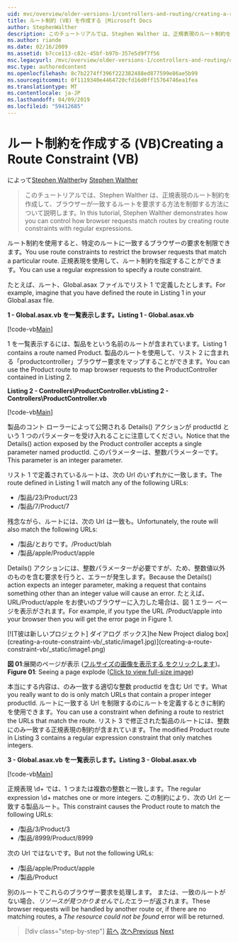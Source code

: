 ```yaml
---
uid: mvc/overview/older-versions-1/controllers-and-routing/creating-a-route-constraint-vb
title: ルート制約 (VB) を作成する |Microsoft Docs
author: StephenWalther
description: このチュートリアルでは、Stephen Walther は、正規表現のルート制約を作成して、ブラウザーが一致するルートを要求する方法を制御する方法について説明します。
ms.author: riande
ms.date: 02/16/2009
ms.assetid: b7cce113-c82c-45bf-b97b-357e5d9f7f56
msc.legacyurl: /mvc/overview/older-versions-1/controllers-and-routing/creating-a-route-constraint-vb
msc.type: authoredcontent
ms.openlocfilehash: 8c7b2274ff396f222382488ed877599e86ae5b99
ms.sourcegitcommit: 0f1119340e4464720cfd16d0ff15764746ea1fea
ms.translationtype: MT
ms.contentlocale: ja-JP
ms.lasthandoff: 04/09/2019
ms.locfileid: "59412685"
---
```

# <a name="creating-a-route-constraint-vb"></a><span data-ttu-id="bc483-103">ルート制約を作成する (VB)</span><span class="sxs-lookup"><span data-stu-id="bc483-103">Creating a Route Constraint (VB)</span></span>

<span data-ttu-id="bc483-104">によって[Stephen Walther](https://github.com/StephenWalther)</span><span class="sxs-lookup"><span data-stu-id="bc483-104">by [Stephen Walther](https://github.com/StephenWalther)</span></span>

> <span data-ttu-id="bc483-105">このチュートリアルでは、Stephen Walther は、正規表現のルート制約を作成して、ブラウザーが一致するルートを要求する方法を制御する方法について説明します。</span><span class="sxs-lookup"><span data-stu-id="bc483-105">In this tutorial, Stephen Walther demonstrates how you can control how browser requests match routes by creating route constraints with regular expressions.</span></span>


<span data-ttu-id="bc483-106">ルート制約を使用すると、特定のルートに一致するブラウザーの要求を制限できます。</span><span class="sxs-lookup"><span data-stu-id="bc483-106">You use route constraints to restrict the browser requests that match a particular route.</span></span> <span data-ttu-id="bc483-107">正規表現を使用して、ルート制約を指定することができます。</span><span class="sxs-lookup"><span data-stu-id="bc483-107">You can use a regular expression to specify a route constraint.</span></span>

<span data-ttu-id="bc483-108">たとえば、ルート、Global.asax ファイルでリスト 1 で定義したとします。</span><span class="sxs-lookup"><span data-stu-id="bc483-108">For example, imagine that you have defined the route in Listing 1 in your Global.asax file.</span></span>

**<span data-ttu-id="bc483-109">1 - Global.asax.vb を一覧表示します。</span><span class="sxs-lookup"><span data-stu-id="bc483-109">Listing 1 - Global.asax.vb</span></span>**

[!code-vb[Main](creating-a-route-constraint-vb/samples/sample1.vb)]

<span data-ttu-id="bc483-110">1 を一覧表示するには、製品をという名前のルートが含まれています。</span><span class="sxs-lookup"><span data-stu-id="bc483-110">Listing 1 contains a route named Product.</span></span> <span data-ttu-id="bc483-111">製品のルートを使用して、リスト 2 に含まれる「productcontroller」ブラウザー要求をマップすることができます。</span><span class="sxs-lookup"><span data-stu-id="bc483-111">You can use the Product route to map browser requests to the ProductController contained in Listing 2.</span></span>

**<span data-ttu-id="bc483-112">Listing 2 - Controllers\ProductController.vb</span><span class="sxs-lookup"><span data-stu-id="bc483-112">Listing 2 - Controllers\ProductController.vb</span></span>**

[!code-vb[Main](creating-a-route-constraint-vb/samples/sample2.vb)]

<span data-ttu-id="bc483-113">製品のコント ローラーによって公開される Details() アクションが productId という 1 つのパラメーターを受け入れることに注意してください。</span><span class="sxs-lookup"><span data-stu-id="bc483-113">Notice that the Details() action exposed by the Product controller accepts a single parameter named productId.</span></span> <span data-ttu-id="bc483-114">このパラメーターは、整数パラメーターです。</span><span class="sxs-lookup"><span data-stu-id="bc483-114">This parameter is an integer parameter.</span></span>

<span data-ttu-id="bc483-115">リスト 1 で定義されているルートは、次の Url のいずれかに一致します。</span><span class="sxs-lookup"><span data-stu-id="bc483-115">The route defined in Listing 1 will match any of the following URLs:</span></span>

- <span data-ttu-id="bc483-116">/製品/23</span><span class="sxs-lookup"><span data-stu-id="bc483-116">/Product/23</span></span>
- <span data-ttu-id="bc483-117">/製品/7</span><span class="sxs-lookup"><span data-stu-id="bc483-117">/Product/7</span></span>

<span data-ttu-id="bc483-118">残念ながら、ルートには、次の Url は一致も。</span><span class="sxs-lookup"><span data-stu-id="bc483-118">Unfortunately, the route will also match the following URLs:</span></span>

- <span data-ttu-id="bc483-119">/製品/とおりです。</span><span class="sxs-lookup"><span data-stu-id="bc483-119">/Product/blah</span></span>
- <span data-ttu-id="bc483-120">/製品/apple</span><span class="sxs-lookup"><span data-stu-id="bc483-120">/Product/apple</span></span>

<span data-ttu-id="bc483-121">Details() アクションには、整数パラメーターが必要ですが、ため、整数値以外のものを含む要求を行うと、エラーが発生します。</span><span class="sxs-lookup"><span data-stu-id="bc483-121">Because the Details() action expects an integer parameter, making a request that contains something other than an integer value will cause an error.</span></span> <span data-ttu-id="bc483-122">たとえば、URL/Product/apple をお使いのブラウザーに入力した場合は、図 1 エラー ページを表示がされます。</span><span class="sxs-lookup"><span data-stu-id="bc483-122">For example, if you type the URL /Product/apple into your browser then you will get the error page in Figure 1.</span></span>


[![T<span data-ttu-id="bc483-123">彼は新しいプロジェクト] ダイアログ ボックス]</span><span class="sxs-lookup"><span data-stu-id="bc483-123">he New Project dialog box]</span></span>(creating-a-route-constraint-vb/_static/image1.jpg)](creating-a-route-constraint-vb/_static/image1.png)

<span data-ttu-id="bc483-124">**図 01**:展開のページが表示 ([フルサイズの画像を表示する をクリックします](creating-a-route-constraint-vb/_static/image2.png))。</span><span class="sxs-lookup"><span data-stu-id="bc483-124">**Figure 01**: Seeing a page explode ([Click to view full-size image](creating-a-route-constraint-vb/_static/image2.png))</span></span>


<span data-ttu-id="bc483-125">本当にする内容は、のみ一致する適切な整数 productId を含む Url です。</span><span class="sxs-lookup"><span data-stu-id="bc483-125">What you really want to do is only match URLs that contain a proper integer productId.</span></span> <span data-ttu-id="bc483-126">ルートに一致する Url を制限するのにルートを定義するときに制約を使用できます。</span><span class="sxs-lookup"><span data-stu-id="bc483-126">You can use a constraint when defining a route to restrict the URLs that match the route.</span></span> <span data-ttu-id="bc483-127">リスト 3 で修正された製品のルートには、整数にのみ一致する正規表現の制約が含まれています。</span><span class="sxs-lookup"><span data-stu-id="bc483-127">The modified Product route in Listing 3 contains a regular expression constraint that only matches integers.</span></span>

**<span data-ttu-id="bc483-128">3 - Global.asax.vb を一覧表示します。</span><span class="sxs-lookup"><span data-stu-id="bc483-128">Listing 3 - Global.asax.vb</span></span>**

[!code-vb[Main](creating-a-route-constraint-vb/samples/sample3.vb)]

<span data-ttu-id="bc483-129">正規表現 \d+ では、1 つまたは複数の整数と一致します。</span><span class="sxs-lookup"><span data-stu-id="bc483-129">The regular expression \d+ matches one or more integers.</span></span> <span data-ttu-id="bc483-130">この制約により、次の Url と一致する製品ルート。</span><span class="sxs-lookup"><span data-stu-id="bc483-130">This constraint causes the Product route to match the following URLs:</span></span>

- <span data-ttu-id="bc483-131">/製品/3</span><span class="sxs-lookup"><span data-stu-id="bc483-131">/Product/3</span></span>
- <span data-ttu-id="bc483-132">/製品/8999</span><span class="sxs-lookup"><span data-stu-id="bc483-132">/Product/8999</span></span>

<span data-ttu-id="bc483-133">次の Url ではないです。</span><span class="sxs-lookup"><span data-stu-id="bc483-133">But not the following URLs:</span></span>

- <span data-ttu-id="bc483-134">/製品/apple</span><span class="sxs-lookup"><span data-stu-id="bc483-134">/Product/apple</span></span>
- <span data-ttu-id="bc483-135">/製品</span><span class="sxs-lookup"><span data-stu-id="bc483-135">/Product</span></span>

<span data-ttu-id="bc483-136">別のルートでこれらのブラウザー要求を処理します。 または、一致のルートがない場合、*リソースが見つかりませんでした*エラーが返されます。</span><span class="sxs-lookup"><span data-stu-id="bc483-136">These browser requests will be handled by another route or, if there are no matching routes, a *The resource could not be found* error will be returned.</span></span>

> [!div class="step-by-step"]
> <span data-ttu-id="bc483-137">[前へ](creating-custom-routes-vb.md)
> [次へ](creating-a-custom-route-constraint-vb.md)</span><span class="sxs-lookup"><span data-stu-id="bc483-137">[Previous](creating-custom-routes-vb.md)
[Next](creating-a-custom-route-constraint-vb.md)</span></span>
